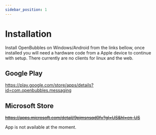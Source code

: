 ```yaml
---
sidebar_position: 1
---
```





# Installation

Install OpenBubbles on Windows/Android from the links bellow, once installed you will need a hardware code from a Apple device to continue with setup. There currently are no clients for linux and the web.

## Google Play
https://play.google.com/store/apps/details?id=com.openbubbles.messaging

## Microsoft Store
~~https://apps.microsoft.com/detail/9pjmsnsqd0fv?gl=US&hl=en-US~~

App is not available at the moment.
